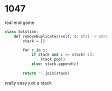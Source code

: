# 1047 

real end game 

```py
class Solution:
    def removeDuplicates(self, s: str) -> str:
        stack = []

        for c in s: 
            if stack and c == stack[-1]:
                stack.pop()
            else: stack.append(c)
        
        return ''.join(stack)
```

really easy just a stack